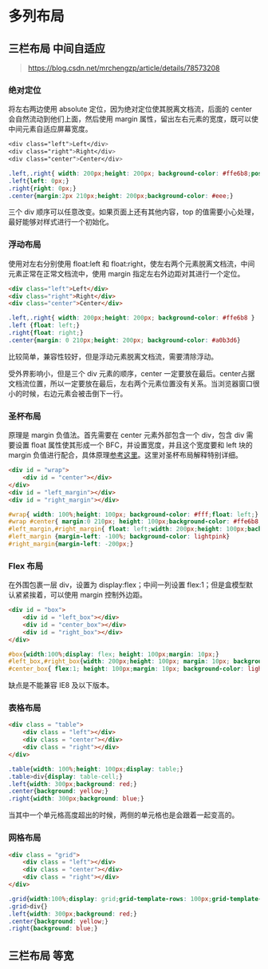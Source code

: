 # 多列布局



## 三栏布局 中间自适应

> https://blog.csdn.net/mrchengzp/article/details/78573208



### **绝对定位**

将左右两边使用 absolute 定位，因为绝对定位使其脱离文档流，后面的 center 会自然流动到他们上面，然后使用 margin 属性，留出左右元素的宽度，既可以使中间元素自适应屏幕宽度。

```css
<div class="left">Left</div>
<div class="right">Right</div>
<div class="center">Center</div>
```

```css
.left,.right{ width: 200px;height: 200px; background-color: #ffe6b8;position: absolute;top: 120px;} 
.left{left: 0px;}  
.right{right: 0px;}  
.center{margin:2px 210px;height: 200px;background-color: #eee;}  
```

三个 div 顺序可以任意改变。如果页面上还有其他内容，top 的值需要小心处理，最好能够对样式进行一个初始化。

### **浮动布局**

使用对左右分别使用 float:left 和 float:right，使左右两个元素脱离文档流，中间元素正常在正常文档流中，使用 margin 指定左右外边距对其进行一个定位。

```html
<div class="left">Left</div>
<div class="right">Right</div>
<div class="center">Center</div>
```

```css
.left,.right{ width: 200px;height: 200px; background-color: #ffe6b8 }  
.left {float: left;}  
.right{float: right;}  
.center{margin: 0 210px;height: 200px; background-color: #a0b3d6}  
```

比较简单，兼容性较好，但是浮动元素脱离文档流，需要清除浮动。

受外界影响小，但是三个 div 元素的顺序，center 一定要放在最后。center占据文档流位置，所以一定要放在最后，左右两个元素位置没有关系。当浏览器窗口很小的时候，右边元素会被击倒下一行。

### **圣杯布局**

原理是 margin 负值法。首先需要在 center 元素外部包含一个 div，包含 div 需要设置 float 属性使其形成一个 BFC，并设置宽度，并且这个宽度要和 left 块的 margin 负值进行配合，具体原理[参考这里](http://www.tuicool.com/articles/7n2EZrhttp://)。这里对圣杯布局解释特别详细。

```html
<div id = "wrap">  
    <div id = "center"></div>  
</div>  
<div id = "left_margin"></div>  
<div id = "right_margin"></div>
```

```css
#wrap{ width: 100%;height: 100px; background-color: #fff;float: left;}  
#wrap #center{ margin:0 210px; height: 100px;background-color: #ffe6b8; }  
#left_margin,#right_margin{ float: left;width: 200px;height: 100px;background-color: darkorange }  
#left_margin {margin-left: -100%; background-color: lightpink}  
#right_margin{margin-left: -200px;}  
```

### **Flex 布局**

在外围包裹一层 div，设置为 display:flex；中间一列设置 flex:1；但是盒模型默认紧紧挨着，可以使用 margin 控制外边距。

```html
<div id = "box">  
    <div id = "left_box"></div>  
    <div id = "center_box"></div>  
    <div id = "right_box"></div>  
</div>  
```

```css
#box{width:100%;display: flex; height: 100px;margin: 10px;}  
#left_box,#right_box{width: 200px;height: 100px; margin: 10px; background-color: lightpink}  
#center_box{ flex:1; height: 100px;margin: 10px; background-color: lightgreen} 
```

缺点是不能兼容 IE8 及以下版本。

### **表格布局**

```html
<div class = "table">  
    <div class = "left"></div>  
    <div class = "center"></div>  
    <div class = "right"></div>  
</div> 
```

```css
.table{width: 100%;height: 100px;display: table;}
.table>div{display: table-cell;}
.left{width: 300px;background: red;}
.center{background: yellow;}
.right{width: 300px;background: blue;}
```

当其中一个单元格高度超出的时候，两侧的单元格也是会跟着一起变高的。

### **网格布局**

```html
<div class = "grid">  
    <div class = "left"></div>  
    <div class = "center"></div>  
    <div class = "right"></div>  
</div> 
```

```css
.grid{width:100%;display: grid;grid-template-rows: 100px;grid-template-columns: 300px auto 300px;}
.grid>div{}
.left{width: 300px;background: red;}
.center{background: yellow;}
.right{background: blue;}
```



## 三栏布局 等宽

